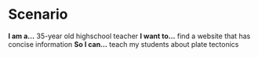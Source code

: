 # Scenario

**I am a…** 35-year old highschool teacher
**I want to…** find a website that has concise information
**So I can…** teach my students about plate tectonics